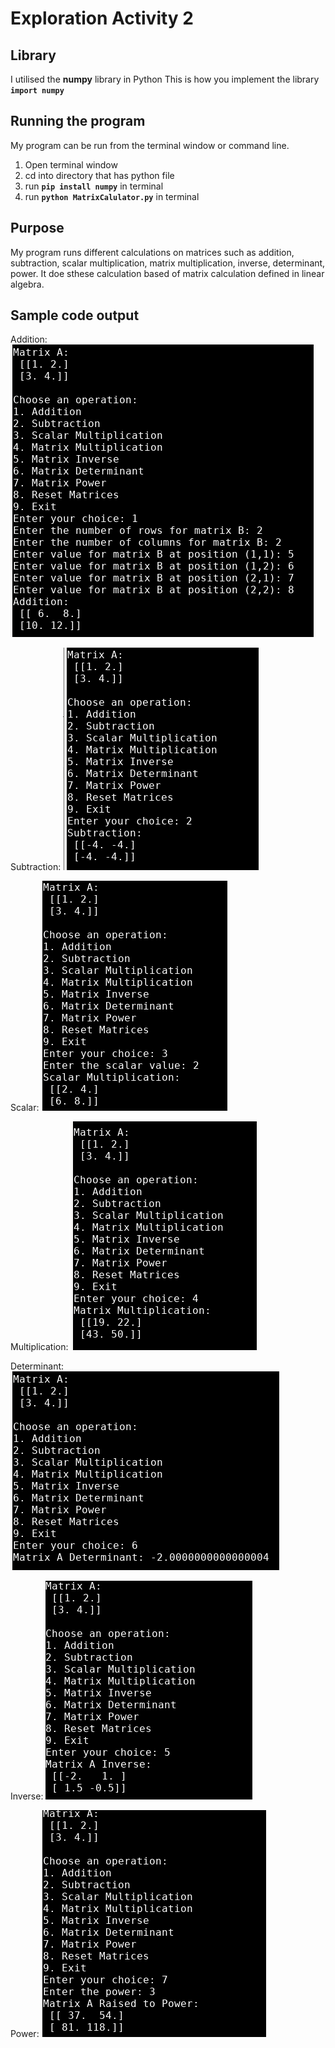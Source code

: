 # Exploration Activity 2


## Library
I utilised the **numpy** library in Python
This is how you implement the library
**`import numpy`**


## Running the program
My program can be run from the terminal window or command line. 

  1. Open terminal window 
  2. cd into directory that has python file
  3. run **`pip install numpy`** in terminal
  4. run **`python MatrixCalulator.py`** in terminal
  
  
## Purpose
My program runs different calculations on matrices such as addition, subtraction, scalar multiplication, matrix multiplication, inverse, determinant, power.
It doe sthese calculation based of matrix calculation defined in linear algebra.


## Sample code output
Addition: 
![Screenshot](Addition.png)

Subtraction: 
![Screenshot](Subtraction.png)

Scalar: 
![Screenshot](Scalar.png)

Multiplication: 
![Screenshot](Multiplication.png)

Determinant: 
![Screenshot](Determinant.png)

Inverse: 
![Screenshot](Inverse.png)

Power: 
![Screenshot](Power.png)

